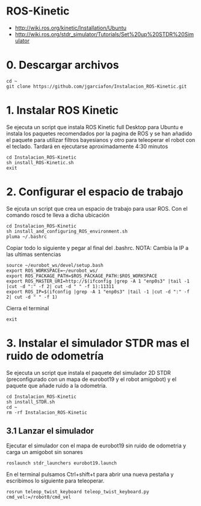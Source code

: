 # ROS-Kinetic
- http://wiki.ros.org/kinetic/Installation/Ubuntu
- http://wiki.ros.org/stdr_simulator/Tutorials/Set%20up%20STDR%20Simulator
# 0. Descargar archivos
```
cd ~
git clone https://github.com/jgarciafon/Instalacion_ROS-Kinetic.git
```
# 1. Instalar ROS Kinetic
Se ejecuta un script que instala ROS Kinetic full Desktop para Ubuntu e instala los paquetes recomendados por la pagina de ROS y se han añadido el paquete para utilizar filtros bayesianos y otro para teleoperar el robot con el teclado. Tardará en ejecutarse aproximadamente 4:30 minutos 
```
cd Instalacion_ROS-Kinetic
sh install_ROS-Kinetic.sh
exit
```
# 2. Configurar el espacio de trabajo
Se ejcuta un script que crea un espacio de trabajo para usar ROS. Con el comando roscd te lleva a dicha ubicación
```
cd Instalacion_ROS-Kinetic
sh install_and_configuring_ROS_environment.sh
pluma ~/.bashrc
```
Copiar todo lo siguiente y pegar al final del .bashrc. NOTA: Cambia la IP a las ultimas sentencias
```
source ~/eurobot_ws/devel/setup.bash
export ROS_WORKSPACE=~/eurobot_ws/
export ROS_PACKAGE_PATH=$ROS_PACKAGE_PATH:$ROS_WORKSPACE
export ROS_MASTER_URI=http://$(ifconfig |grep -A 1 "enp0s3" |tail -1 |cut -d ":" -f 2| cut -d " " -f 1):11311
export ROS_IP=$(ifconfig |grep -A 1 "enp0s3" |tail -1 |cut -d ":" -f 2| cut -d " " -f 1)
```
Cierra el terminal
```
exit
```

# 3. Instalar el simulador STDR mas el ruido de odometría
Se ejecuta un script que instala el paquete del simulador 2D STDR (preconfigurado con un mapa de eurobot19 y el robot amigobot) y el paquete que añade ruido a la odometría.
```
cd Instalacion_ROS-Kinetic
sh install_STDR.sh
cd ~
rm -rf Instalacion_ROS-Kinetic
```
## 3.1 Lanzar el simulador
Ejecutar el simulador con el mapa de eurobot19 sin ruido de odometria y carga un amigobot sin sonares
```
roslaunch stdr_launchers eurobot19.launch
```
En el terminal pulsamos Ctrl+shift+t para abrir una nueva pestaña y escribimos lo siguiente para teleoperar.
```
rosrun teleop_twist_keyboard teleop_twist_keyboard.py cmd_vel:=/robot0/cmd_vel
```

